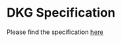# DKG Specification

Please find the specification [here](https://github.com/torusresearch/audit/blob/master/Torus_DKG_Technical_Specification.pdf)

